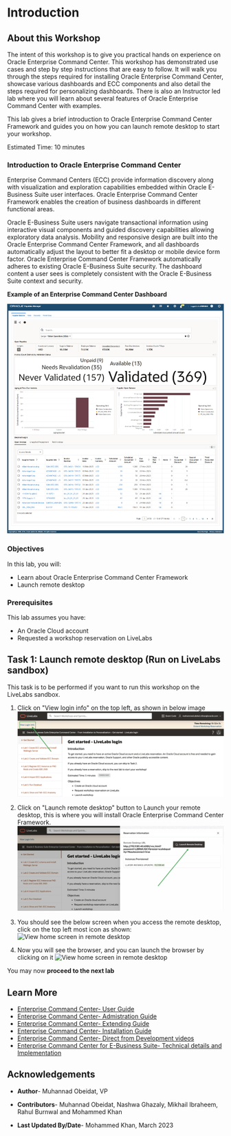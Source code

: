 # Introduction 

## About this Workshop

The intent of this workshop is to give you practical hands on experience on Oracle Enterprise Command Center. This workshop has demonstrated use cases and step by step instructions that are easy to follow. It will walk you through the steps required for installing Oracle Enterprise Command Center,  showcase various dashboards and ECC components and also detail the steps required for personalizing dashboards.
There is also an Instructor led lab where you will learn about several features of Oracle Enterprise Command Center with examples.

This lab gives a brief introduction to Oracle Enterprise Command Center Framework and guides you on how you can launch remote desktop to start your workshop.

Estimated Time: 10 minutes

### Introduction to Oracle Enterprise Command Center

Enterprise Command Centers (ECC) provide information discovery along with visualization and exploration capabilities embedded within Oracle E-Business Suite user interfaces. Oracle Enterprise Command Center Framework enables the creation of business dashboards in different functional areas.

Oracle E-Business Suite users navigate transactional information using interactive visual components and guided discovery capabilities allowing exploratory data analysis. Mobility and responsive design are built into the Oracle Enterprise Command Center Framework, and all dashboards automatically adjust the layout to better fit a desktop or mobile device form factor. Oracle Enterprise Command Center Framework automatically adheres to existing Oracle E-Business Suite security. The dashboard content a user sees is completely consistent with the Oracle E-Business Suite context and security. 

**Example of an Enterprise Command Center Dashboard**

![Example ECC Dashboard](../images/ebspage1.png "ECC Dashboard")


### Objectives
In this lab, you will:
* Learn about Oracle Enterprise Command Center Framework
* Launch remote desktop

### Prerequisites

This lab assumes you have:
* An Oracle Cloud account
* Requested a workshop reservation on LiveLabs


## Task 1: Launch remote desktop (Run on LiveLabs sandbox)

This task is to be performed if you want to run this workshop on the LiveLabs sandbox.

1. Click on  "View login info" on the top left, as shown in below image
    ![Click on View login info](../images/viewlogininfo.png "View login info")

2. Click on "Launch remote desktop" button to Launch your remote desktop, this is where you will install Oracle Enterprise Command Center Framework.
    ![Launch remote desktop](../images/launchremote.png "Launch remote desktop")

3. You should see the below screen when you access the remote desktop, click on the top left most icon as shown:
    ![View home screen in remote desktop](../images/env.png "Home screen in remote desktop")

4. Now you will see the browser, and you can launch the browser by clicking on it
    ![View home screen in remote desktop](../images/live103.png "Home screen in remote desktop")



You may now **proceed to the next lab**

  
## Learn More
* [Enterprise Command Center- User Guide](https://docs.oracle.com/cd/E26401_01/doc.122/e22956/T27641T671922.htm)
* [Enterprise Command Center- Admistration Guide](https://docs.oracle.com/cd/E26401_01/doc.122/f34732/toc.htm)
* [Enterprise Command Center- Extending Guide](https://docs.oracle.com/cd/E26401_01/doc.122/f21671/T673609T673618.htm)
* [Enterprise Command Center- Installation Guide](https://support.oracle.com/epmos/faces/DocumentDisplay?_afrLoop=264801675930013&id=2495053.1&_afrWindowMode=0&_adf.ctrl-state=1c6rxqpyoj_102)
* [Enterprise Command Center- Direct from Development videos](https://learn.oracle.com/ols/course/ebs-enterprise-command-centers-direct-from-development/50662/60350)
* [Enterprise Command Center for E-Business Suite- Technical details and Implementation](https://mylearn.oracle.com/ou/component/-/117416)

## Acknowledgements

* **Author**- Muhannad Obeidat, VP

* **Contributors**-  Muhannad Obeidat, Nashwa Ghazaly, Mikhail Ibraheem, Rahul Burnwal and Mohammed Khan

* **Last Updated By/Date**- Mohammed Khan, March 2023


